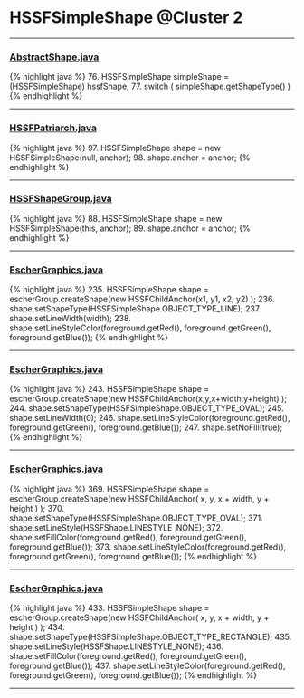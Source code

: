 # HSSFSimpleShape @Cluster 2

***

### [AbstractShape.java](https://searchcode.com/codesearch/view/15642354/)
{% highlight java %}
76. HSSFSimpleShape simpleShape = (HSSFSimpleShape) hssfShape;
77. switch ( simpleShape.getShapeType() )
{% endhighlight %}

***

### [HSSFPatriarch.java](https://searchcode.com/codesearch/view/15642333/)
{% highlight java %}
97. HSSFSimpleShape shape = new HSSFSimpleShape(null, anchor);
98. shape.anchor = anchor;
{% endhighlight %}

***

### [HSSFShapeGroup.java](https://searchcode.com/codesearch/view/15642300/)
{% highlight java %}
88. HSSFSimpleShape shape = new HSSFSimpleShape(this, anchor);
89. shape.anchor = anchor;
{% endhighlight %}

***

### [EscherGraphics.java](https://searchcode.com/codesearch/view/15642323/)
{% highlight java %}
235. HSSFSimpleShape shape = escherGroup.createShape(new HSSFChildAnchor(x1, y1, x2, y2) );
236. shape.setShapeType(HSSFSimpleShape.OBJECT_TYPE_LINE);
237. shape.setLineWidth(width);
238. shape.setLineStyleColor(foreground.getRed(), foreground.getGreen(), foreground.getBlue());
{% endhighlight %}

***

### [EscherGraphics.java](https://searchcode.com/codesearch/view/15642323/)
{% highlight java %}
243. HSSFSimpleShape shape = escherGroup.createShape(new HSSFChildAnchor(x,y,x+width,y+height) );
244. shape.setShapeType(HSSFSimpleShape.OBJECT_TYPE_OVAL);
245. shape.setLineWidth(0);
246. shape.setLineStyleColor(foreground.getRed(), foreground.getGreen(), foreground.getBlue());
247. shape.setNoFill(true);
{% endhighlight %}

***

### [EscherGraphics.java](https://searchcode.com/codesearch/view/15642323/)
{% highlight java %}
369. HSSFSimpleShape shape = escherGroup.createShape(new HSSFChildAnchor( x, y, x + width, y + height ) );
370. shape.setShapeType(HSSFSimpleShape.OBJECT_TYPE_OVAL);
371. shape.setLineStyle(HSSFShape.LINESTYLE_NONE);
372. shape.setFillColor(foreground.getRed(), foreground.getGreen(), foreground.getBlue());
373. shape.setLineStyleColor(foreground.getRed(), foreground.getGreen(), foreground.getBlue());
{% endhighlight %}

***

### [EscherGraphics.java](https://searchcode.com/codesearch/view/15642323/)
{% highlight java %}
433. HSSFSimpleShape shape = escherGroup.createShape(new HSSFChildAnchor( x, y, x + width, y + height ) );
434. shape.setShapeType(HSSFSimpleShape.OBJECT_TYPE_RECTANGLE);
435. shape.setLineStyle(HSSFShape.LINESTYLE_NONE);
436. shape.setFillColor(foreground.getRed(), foreground.getGreen(), foreground.getBlue());
437. shape.setLineStyleColor(foreground.getRed(), foreground.getGreen(), foreground.getBlue());
{% endhighlight %}

***

